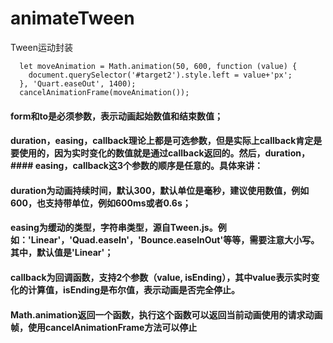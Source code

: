 # animateTween
Tween运动封装
```
  let moveAnimation = Math.animation(50, 600, function (value) {
    document.querySelector('#target2').style.left = value+'px';
  }, 'Quart.easeOut', 1400);
  cancelAnimationFrame(moveAnimation());
```
#### form和to是必须参数，表示动画起始数值和结束数值；
#### duration，easing，callback理论上都是可选参数，但是实际上callback肯定是要使用的，因为实时变化的数值就是通过callback返回的。然后，duration，#### easing，callback这3个参数的顺序是任意的。具体来讲：
#### duration为动画持续时间，默认300，默认单位是毫秒，建议使用数值，例如600，也支持带单位，例如600ms或者0.6s；
#### easing为缓动的类型，字符串类型，源自Tween.js。例如：'Linear'，'Quad.easeIn'，'Bounce.easeInOut'等等，需要注意大小写。 其中，默认值是'Linear'；
#### callback为回调函数，支持2个参数（value, isEnding），其中value表示实时变化的计算值，isEnding是布尔值，表示动画是否完全停止。
#### Math.animation返回一个函数，执行这个函数可以返回当前动画使用的请求动画帧，使用cancelAnimationFrame方法可以停止
